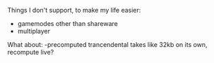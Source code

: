 

Things I don't support, to make my life easier:
 - gamemodes other than shareware
 - multiplayer

What about:
 -precomputed trancendental takes like 32kb on its own, recompute live?